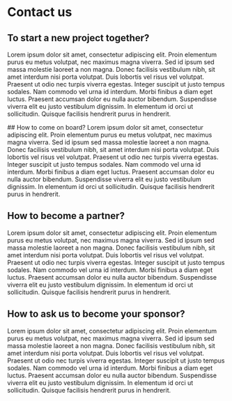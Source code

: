 # Contact us

## To start a new project together?
Lorem ipsum dolor sit amet, consectetur adipiscing elit. Proin elementum purus eu metus volutpat, nec maximus magna viverra. Sed id ipsum sed massa molestie laoreet a non magna. Donec facilisis vestibulum nibh, sit amet interdum nisi porta volutpat. Duis lobortis vel risus vel volutpat. Praesent ut odio nec turpis viverra egestas. Integer suscipit ut justo tempus sodales. Nam commodo vel urna id interdum. Morbi finibus a diam eget luctus. Praesent accumsan dolor eu nulla auctor bibendum. Suspendisse viverra elit eu justo vestibulum dignissim. In elementum id orci ut sollicitudin. Quisque facilisis hendrerit purus in hendrerit.

## How to come on board?
Lorem ipsum dolor sit amet, consectetur adipiscing elit. Proin elementum purus eu metus volutpat, nec maximus magna viverra. Sed id ipsum sed massa molestie laoreet a non magna. Donec facilisis vestibulum nibh, sit amet interdum nisi porta volutpat. Duis lobortis vel risus vel volutpat. Praesent ut odio nec turpis viverra egestas. Integer suscipit ut justo tempus sodales. Nam commodo vel urna id interdum. Morbi finibus a diam eget luctus. Praesent accumsan dolor eu nulla auctor bibendum. Suspendisse viverra elit eu justo vestibulum dignissim. In elementum id orci ut sollicitudin. Quisque facilisis hendrerit purus in hendrerit.

## How to become a partner?
Lorem ipsum dolor sit amet, consectetur adipiscing elit. Proin elementum purus eu metus volutpat, nec maximus magna viverra. Sed id ipsum sed massa molestie laoreet a non magna. Donec facilisis vestibulum nibh, sit amet interdum nisi porta volutpat. Duis lobortis vel risus vel volutpat. Praesent ut odio nec turpis viverra egestas. Integer suscipit ut justo tempus sodales. Nam commodo vel urna id interdum. Morbi finibus a diam eget luctus. Praesent accumsan dolor eu nulla auctor bibendum. Suspendisse viverra elit eu justo vestibulum dignissim. In elementum id orci ut sollicitudin. Quisque facilisis hendrerit purus in hendrerit.

## How to ask us to become your sponsor?
Lorem ipsum dolor sit amet, consectetur adipiscing elit. Proin elementum purus eu metus volutpat, nec maximus magna viverra. Sed id ipsum sed massa molestie laoreet a non magna. Donec facilisis vestibulum nibh, sit amet interdum nisi porta volutpat. Duis lobortis vel risus vel volutpat. Praesent ut odio nec turpis viverra egestas. Integer suscipit ut justo tempus sodales. Nam commodo vel urna id interdum. Morbi finibus a diam eget luctus. Praesent accumsan dolor eu nulla auctor bibendum. Suspendisse viverra elit eu justo vestibulum dignissim. In elementum id orci ut sollicitudin. Quisque facilisis hendrerit purus in hendrerit.
